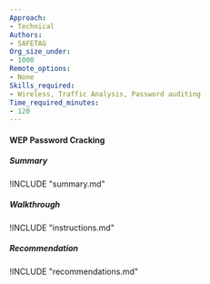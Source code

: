 ```yaml
---
Approach:
- Technical
Authors:
- SAFETAG
Org_size_under:
- 1000
Remote_options:
- None
Skills_required:
- Wireless, Traffic Analysis, Password auditing
Time_required_minutes:
- 120
---
```


#### WEP Password Cracking

##### Summary
!INCLUDE "summary.md"

##### Walkthrough
!INCLUDE "instructions.md"

##### Recommendation
!INCLUDE "recommendations.md"
